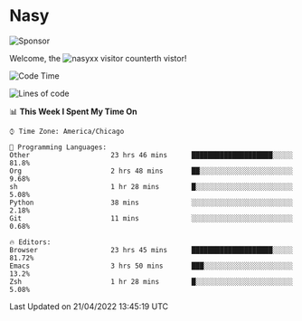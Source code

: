 # Nasy

<!--
<p align="center">
<img height="200" src="https://github-readme-stats.vercel.app/api?username=nasyxx&count_private=true&show_icons=true&theme=dracula&include_all_commits=true"/>
<img height="200" src="https://github-readme-stats.vercel.app/api/top-langs/?username=nasyxx&theme=dracula&hide=html,jupyter+notebook&count_private=true&show_icons=true"/>
</p>

  
----------------
-->

![Sponsor](https://img.shields.io/static/v1.svg?label=Sponsor&message=%E2%9D%A4&logo=GitHub&style=flat&color=pink)
 
Welcome, the ![nasyxx visitor counter](https://count.getloli.com/get/@nasyxx?theme=rule34)th vistor!
 
<!--START_SECTION:waka-->
![Code Time](http://img.shields.io/badge/Code%20Time-2%2C260%20hrs%2045%20mins-blue)

![Lines of code](https://img.shields.io/badge/From%20Hello%20World%20I%27ve%20Written-5%20Million%20lines%20of%20code-blue)

📊 **This Week I Spent My Time On** 

```text
⌚︎ Time Zone: America/Chicago

💬 Programming Languages: 
Other                    23 hrs 46 mins      ████████████████████░░░░░   81.8% 
Org                      2 hrs 48 mins       ██░░░░░░░░░░░░░░░░░░░░░░░   9.68% 
sh                       1 hr 28 mins        █░░░░░░░░░░░░░░░░░░░░░░░░   5.08% 
Python                   38 mins             ░░░░░░░░░░░░░░░░░░░░░░░░░   2.18% 
Git                      11 mins             ░░░░░░░░░░░░░░░░░░░░░░░░░   0.68%

🔥 Editors: 
Browser                  23 hrs 45 mins      ████████████████████░░░░░   81.72% 
Emacs                    3 hrs 50 mins       ███░░░░░░░░░░░░░░░░░░░░░░   13.2% 
Zsh                      1 hr 28 mins        █░░░░░░░░░░░░░░░░░░░░░░░░   5.08%

```


 Last Updated on 21/04/2022 13:45:19 UTC
<!--END_SECTION:waka-->

<!-- ![visitors](https://visitor-badge.laobi.icu/badge?page_id=nasyxx.nasyxx) -->
